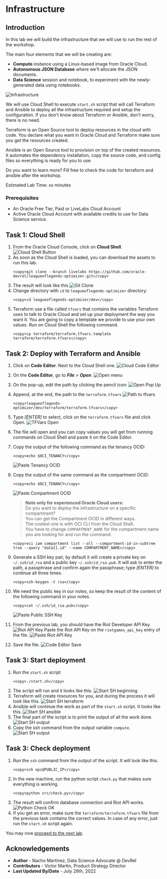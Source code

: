 # Infrastructure

## Introduction

In this lab we will build the infrastructure that we will use to run the rest of the workshop.

The main four elements that we will be creating are:
- **Compute** instance using a Linux-based image from Oracle Cloud.
- **Autonomous JSON Database** where we'll allocate the JSON documents.
- **Data Science** session and notebook, to experiment with the newly-generated data using notebooks.

![Infrastructure](images/lol_infra.png)

We will use Cloud Shell to execute `start.sh` script that will call Terraform and Ansible to deploy all the infrastructure required and setup the configuration. If you don't know about Terraform or Ansible, don't worry, there is no need.

Terraform is an Open Source tool to deploy resources in the cloud with code. You declare what you want in Oracle Cloud and Terraform make sure you get the resources created.

Ansible is an Open Source tool to provision on top of the created resources. It automates the dependency installation, copy the source code, and config files so everything is ready for you to use.

Do you want to learn more? Fill free to check the code for terraform and ansible after the workshop.

Estimated Lab Time: xx minutes

### Prerequisites

* An Oracle Free Tier, Paid or LiveLabs Cloud Account
* Active Oracle Cloud Account with available credits to use for Data Science service.


## Task 1: Cloud Shell

1. From the Oracle Cloud Console, click on **Cloud Shell**.
  ![Cloud Shell Button](images/cloud-shell-button.png)
2. As soon as the Cloud Shell is loaded, you can download the assets to run this lab.
    ```
    <copy>git clone --branch livelabs https://github.com/oracle-devrel/leagueoflegends-optimizer.git</copy>
    ```
3. The result will look like this
  ![Git Clone](images/git-clone.png)
4. Change directory with `cd` to `leagueoflegends-optimizer` directory:
    ```
    <copy>cd leagueoflegends-optimizer/dev</copy>
    ```
5. Terraform use a file called `tfvars` that contains the variables Terraform uses to talk to Oracle Cloud and set up your deployment the way you want it. You are going to copy a template we provide to use your own values. Run on Cloud Shell the following command.
    ```
    <copy>cp terraform/terraform.tfvars.template terraform/terraform.tfvars</copy>
    ```

## Task 2: Deploy with Terraform and Ansible

1. Click on **Code Editor**. Next to the Cloud Shell one.
    ![Cloud Code Editor](images/cloud-code-editor.png)
2. On the **Code Editor**, go to _**File** > **Open**_.
    ![Open menu](images/code-editor-open-menu.png)
3. On the pop-up, edit the path by clicking the pencil icon:
    ![Open Pop Up](images/code-editor-open-popup.png)
4. Append, at the end, the path to the `terraform.tfvars`
    ![Path to tfvars](images/code-editor-path.png)
    ```
    <copy>leagueoflegends-optimizer/dev/terraform/terraform.tfvars</copy>
    ```
5. Type _[ENTER]_ to select, click on the `terraform.tfvars` file and click Open.
    ![TFVars Open](images/code-editor-open-tfvars.png)
6. The file will open and you can copy values you will get from running commands on Cloud Shell and paste it on the Code Editor.
7. Copy the output of the following command as the tenancy OCID:
    ```
    <copy>echo $OCI_TENANCY</copy>
    ```
    ![Paste Tenancy OCID](images/paste-tenancy-ocid.png)
8. Copy the output of the same command as the compartment OCID:
    ```
    <copy>echo $OCI_TENANCY</copy>
    ```
    ![Paste Compartment OCID](images/paste-compartment-ocid.png)

    > **Note only for experienced Oracle Cloud users:**<br>
    > Do you want to deploy the infrastructure on a specific compartment?<br>
    > You can get the Compartment OCID in different ways.<br>
    > The coolest one is with OCI CLI from the Cloud Shell.<br>
    > You have to change _`COMPARTMENT_NAME`_ for the compartment name you are looking for and run the command:
    ```
    <copy>oci iam compartment list --all --compartment-id-in-subtree true --query "data[].id" --name COMPARTMENT_NAME</copy>
    ```
9. Generate a SSH key pair, by default it will create a private key on _`~/.ssh/id_rsa`_ and a public key _`~/.ssh/id_rsa.pub`_.
    It will ask to enter the path, a passphrase and confirm again the passphrase; type _[ENTER]_ to continue all three times.
    ```
    <copy>ssh-keygen -t rsa</copy>
    ```
10. We need the public key in our notes, so keep the result of the content of the following command in your notes.
    ```
    <copy>cat ~/.ssh/id_rsa.pub</copy>
    ```
    ![Paste Public SSH Key](images/paste-public-ssh-key.png)
11. From the previous lab, you should have the Riot Developer API Key.
  ![Riot API Key](images/riot_api_key_gen.png)
  Paste the Riot API Key on the `riotgames_api_key` entry of the file.
  ![Paste Riot API Key](images/paste-riot-api-key.png)
10. Save the file.
    ![Code Editor Save](images/code-editor-save.png)

## Task 3: Start deployment

1. Run the `start.sh` script
    ```
    <copy>./start.sh</copy>
    ```
2. The script will run and it looks like this.
    ![Start SH beginning](images/start-sh-beginning.png)
3. Terraform will create resources for you, and during the process it will look like this.
    ![Start SH terraform](images/start-sh-terraform.png)
4. Ansible will continue the work as part of the `start.sh` script. It looks like this.
    ![Start SH ansible](images/start-sh-ansible.png)
5. The final part of the script is to print the output of all the work done.
    ![Start SH output](images/start-sh-output.png)
6. Copy the ssh command from the output variable `compute`.
    ![Start SH output](images/start-sh-ssh.png)

## Task 3: Check deployment

1. Run the `ssh` command from the output of the script. It will look like this.
    ```
    <copy>ssh opc@PUBLIC_IP</copy>
    ```
2. In the new machine, run the python script `check.py` that makes sure everything is working.
    ```
    <copy>python src/check.py</copy>
    ```
3. The result will confirm database connection and Riot API works.
    ![Python Check OK](images/python-check-ok.png)
4. If you get an error, make sure the `terraform/terraform.tfvars` file from the previous task contains the correct values. In case of any error, just run the `start.sh` script again.


You may now [proceed to the next lab](#next).

## Acknowledgements

* **Author** - Nacho Martinez, Data Science Advocate @ DevRel
* **Contributors** - Victor Martin, Product Strategy Director
* **Last Updated By/Date** - July 29th, 2022